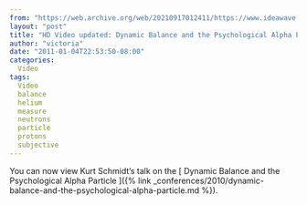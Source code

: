 ```yaml
---
from: "https://web.archive.org/web/20210917012411/https://www.ideawave.ca/hd-video-updated-dynamic-balance-and-the-psychological-alpha-particle/"
layout: "post"
title: "HD Video updated: Dynamic Balance and the Psychological Alpha Particle"
author: "victoria"
date: "2011-01-04T22:53:50-08:00"
categories:
  Video
tags: 
  Video
  balance
  helium
  measure
  neutrons
  particle
  protons
  subjective
---
```


You can now view Kurt Schmidt’s talk on the [ Dynamic Balance and the Psychological Alpha Particle ]({% link _conferences/2010/dynamic-balance-and-the-psychological-alpha-particle.md %}).
